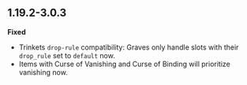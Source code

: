 ## 1.19.2-3.0.3
**Fixed**
- Trinkets `drop-rule` compatibility: Graves only handle slots with their `drop_rule` set to `default` now.
- Items with Curse of Vanishing and Curse of Binding will prioritize vanishing now.